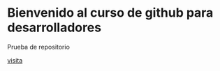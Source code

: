 # Bienvenido al curso de github para desarrolladores
Prueba de repositorio

[visita](https://www.elonce.com/)
